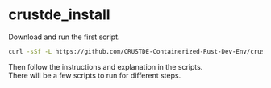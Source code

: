 # crustde_install

Download and run the first script.  

```bash
curl -sSf -L https://github.com/CRUSTDE-Containerized-Rust-Dev-Env/crustde_cnt_img_pod/raw/main/crustde_install/download_scripts.sh | sh
```

Then follow the instructions and explanation in the scripts.  
There will be a few scripts to run for different steps.  
